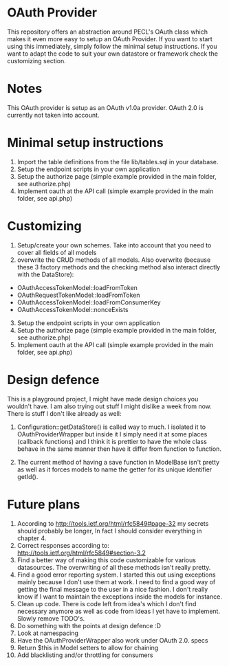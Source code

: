 OAuth Provider
==============

This repository offers an abstraction around PECL's OAuth class which makes it even more easy to setup an OAuth Provider.
If you want to start using this immediately, simply follow the minimal setup instructions. If you want to
adapt the code to suit your own datastore or framework check the customizing section.


Notes
=====

This OAuth provider is setup as an OAuth v1.0a provider. OAuth 2.0 is currently not taken into account.


Minimal setup instructions
==========================

1. Import the table definitions from the file lib/tables.sql in your database.
2. Setup the endpoint scripts in your own application
3. Setup the authorize page (simple example provided in the main folder, see authorize.php)
4. Implement oauth at the API call (simple example provided in the main folder, see api.php)


Customizing
===========

1. Setup/create your own schemes. Take into account that you need to cover all fields of all models
2. overwrite the CRUD methods of all models. Also overwrite (because these 3 factory methods and the checking method also interact directly with the DataStore):
 * OAuthAccessTokenModel::loadFromToken
 * OAuthRequestTokenModel::loadFromToken
 * OAuthAccessTokenModel::loadFromConsumerKey
 * OAuthAccessTokenModel::nonceExists

3. Setup the endpoint scripts in your own application
4. Setup the authorize page (simple example provided in the main folder, see authorize.php)
5. Implement oauth at the API call (simple example provided in the main folder, see api.php)


Design defence
==============

This is a playground project, I might have made design choices you wouldn't have. I am also trying out stuff
I might dislike a week from now. There is stuff I don't like already as well:

1. Configuration::getDataStore() is called way to much. I isolated it to OAuthProviderWrapper
but inside it I simply need it at some places (callback functions) and I think it is prettier to have the whole
class behave in the same manner then have it differ from function to function.

2. The current method of having a save function in ModelBase isn't pretty as well as it forces models to
name the getter for its unique identifier getId().


Future plans
============

1. According to http://tools.ietf.org/html/rfc5849#page-32 my secrets should probably be longer, In fact I should consider everything in chapter 4.
2. Correct responses according to: http://tools.ietf.org/html/rfc5849#section-3.2
3. Find a better way of making this code customizable for various datasources. The overwriting of all these methods isn't
really pretty.
4. Find a good error reporting system. I started this out using exceptions mainly because I don't use them at work.
I need to find a good way of getting the final message to the user in a nice fashion. I don't really know if I want to maintain
the exceptions inside the models for instance.
5. Clean up code. There is code left from idea's which I don't find necessary anymore as well as code from ideas
I yet have to implement. Slowly remove TODO's.
6. Do something with the points at design defence :D
7. Look at namespacing
8. Have the OAuthProviderWrapper also work under OAuth 2.0. specs
9. Return $this in Model setters to allow for chaining
10. Add blacklisting and/or throttling for consumers